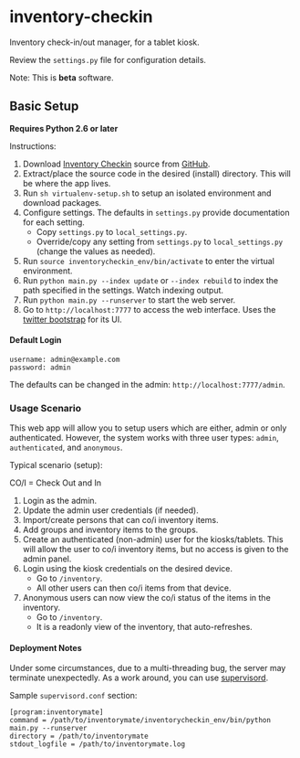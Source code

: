inventory-checkin
=================

Inventory check-in/out manager, for a tablet kiosk.

Review the `settings.py` file for configuration details.

Note: This is **beta** software.

## Basic Setup

**Requires Python 2.6 or later**

Instructions:

1. Download [Inventory Checkin](https://github.com/cbess/inventory-checkin) source from [GitHub](https://github.com/cbess/inventory-checkin).
1. Extract/place the source code in the desired (install) directory. This will be where the app lives.
1. Run `sh virtualenv-setup.sh` to setup an isolated environment and download packages.
1. Configure settings. The defaults in `settings.py` provide documentation for each setting.
	- Copy `settings.py` to `local_settings.py`.
 	- Override/copy any setting from `settings.py` to `local_settings.py` (change the values as needed).
1. Run `source inventorycheckin_env/bin/activate` to enter the virtual environment.
1. Run `python main.py --index update` or `--index rebuild` to index the path specified in the settings. Watch indexing output.
1. Run `python main.py --runserver` to start the web server.
1. Go to `http://localhost:7777` to access the web interface. Uses the [twitter bootstrap](http://twitter.github.com/bootstrap) for its UI.

#### Default Login

    username: admin@example.com
    password: admin

The defaults can be changed in the admin: `http://localhost:7777/admin`.

### Usage Scenario

This web app will allow you to setup users which are either, admin or only authenticated. However, the system works with three user types: `admin`, `authenticated`, and `anonymous`.

Typical scenario (setup):

CO/I = Check Out and In

1. Login as the admin.
1. Update the admin user credentials (if needed).
1. Import/create persons that can co/i inventory items.
1. Add groups and inventory items to the groups.
1. Create an authenticated (non-admin) user for the kiosks/tablets. This will allow the user to co/i inventory items, but no access is given to the admin panel.
1. Login using the kiosk credentials on the desired device.
    - Go to `/inventory`.
    - All other users can then co/i items from that device.
1. Anonymous users can now view the co/i status of the items in the inventory.
    - Go to `/inventory`.
    - It is a readonly view of the inventory, that auto-refreshes.

#### Deployment Notes

Under some circumstances, due to a multi-threading bug, the server may terminate unexpectedly. As a work around, you can use [supervisord](http://supervisord.org/index.html).

Sample `supervisord.conf` section:

	[program:inventorymate]
	command = /path/to/inventorymate/inventorycheckin_env/bin/python main.py --runserver
	directory = /path/to/inventorymate
	stdout_logfile = /path/to/inventorymate.log
